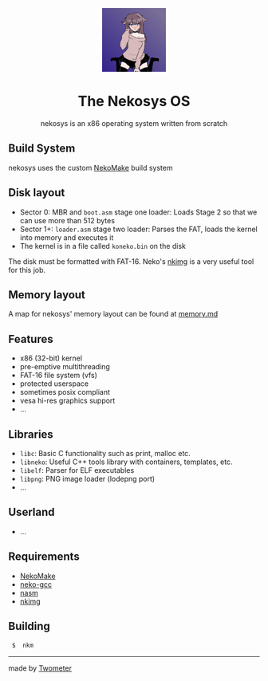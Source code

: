<p align="center">
<img src="art/logo.png" width=128>
<h1 align="center">The Nekosys OS</h1>
</p>
<p align="center">
 nekosys is an x86 operating system written from scratch
</p>


## Build System
nekosys uses the custom [NekoMake](https://github.com/nekosys-os/nkm) build system

## Disk layout
- Sector 0: MBR and `boot.asm` stage one loader: Loads Stage 2 so that we can use more than 512 bytes
- Sector 1+: `loader.asm` stage two loader: Parses the FAT, loads the kernel into memory and executes it
- The kernel is in a file called `koneko.bin` on the disk

The disk must be formatted with FAT-16. Neko's [nkimg](https://github.com/nekosys-os/image-builder)
is a very useful tool for this job.

## Memory layout
A map for nekosys' memory layout can be found at [memory.md](memory.md)

## Features
- x86 (32-bit) kernel
- pre-emptive multithreading
- FAT-16 file system (vfs)
- protected userspace
- sometimes posix compliant
- vesa hi-res graphics support
- ...

## Libraries
- `libc`: Basic C functionality such as print, malloc etc.
- `libneko`: Useful C++ tools library with containers, templates, etc.
- `libelf`: Parser for ELF executables
- `libpng`: PNG image loader (lodepng port)
- ...

## Userland
- ...

## Requirements
- [NekoMake](https://github.com/nekosys-os/nkm)
- [neko-gcc](https://github.com/nekosys-os/neko-gcc)
- [nasm](https://www.nasm.us/)
- [nkimg](https://github.com/nekosys-os/image-builder)


## Building
```sh
 $  nkm 
```

---

made by [Twometer](https://github.com/Twometer)
